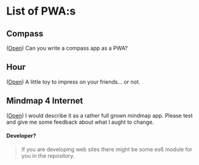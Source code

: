 # List of PWA:s

## Compass
([Open](http://lborgman.github.io/compass/compass.html))
Can you write a compass app as a PWA?

## Hour
([Open](http://lborgman.github.io/hour/hour.html))
A little toy to impress on your friends... or not.

## Mindmap 4 Internet
([Open](http://lborgman.github.io/mm4i))
I would describe it as a rather full grown mindmap app.
Please test and give me some feedback about what I aught to change.

#### Developer?
> If you are developing web sites there might be some es6 module for you in the repository.